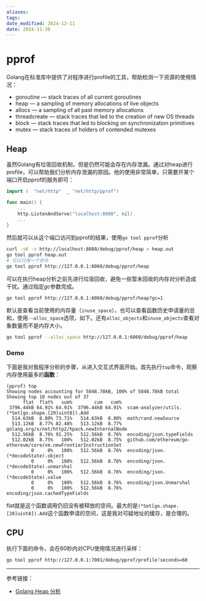 ```yaml
---
aliases: 
tags: 
date_modified: 2024-12-11
date: 2024-11-30
---
```


# pprof

Golang在标准库中提供了对程序进行profile的工具，帮助检测一下资源的使用情况：

- goroutine — stack traces of all current goroutines
- heap — a sampling of memory allocations of live objects
- allocs — a sampling of all past memory allocations
- threadcreate — stack traces that led to the creation of new OS threads
- block — stack traces that led to blocking on synchronization primitives
- mutex — stack traces of holders of contended mutexes

## Heap

虽然Golang有垃圾回收机制，但是仍然可能会存在内存泄漏。通过对heap进行profile，可以帮助我们分析内存泄漏的原因。他的使用非常简单，只需要开某个端口开启pprof的服务即可：

```go
import (  "net/http"  _ "net/http/pprof")

func main() {
    ...
    http.ListenAndServe("localhost:8080", nil)
    ...
}
```

然后就可以从这个端口访问到pprof的结果，使用`go tool pprof`分析

```sh
curl -sK -v http://localhost:8080/debug/pprof/heap > heap.out
go tool pprof heap.out
# 可以只用一个命令
go tool pprof http://127.0.0.1:6060/debug/pprof/heap
```

可以在执行heap分析之前先进行垃圾回收，避免一些暂未回收的内存对分析造成干扰。通过指定$gc$参数完成。

```curl
go tool pprof http://127.0.0.1:6060/debug/pprof/heap?gc=1
```

默认是查看当前使用的内存量（`inuse_space`），也可以查看函数历史申请量的总和，使用`--alloc_space`选项，如下。还有`alloc_objects`和`inuse_objects`查看对象数量而不是内存大小。

```sh
go tool pprof --alloc_space http://127.0.0.1:6060/debug/pprof/heap
```

### Demo

下面是我对我程序分析的步骤，从进入交互式界面开始。首先执行`top`命令，观察内存使用最多的**函数**：

```
(pprof) top
Showing nodes accounting for 5848.78kB, 100% of 5848.78kB total
Showing top 10 nodes out of 37
      flat  flat%   sum%        cum   cum%
 3796.44kB 64.91% 64.91%  3796.44kB 64.91%  scam-analyzer/utils.(*Set[go.shape.[20]uint8]).Add
  514.63kB  8.80% 73.71%   514.63kB  8.80%  math/rand.newSource
  513.12kB  8.77% 82.48%   513.12kB  8.77%  golang.org/x/net/http2/hpack.newInternalNode
  512.56kB  8.76% 91.25%   512.56kB  8.76%  encoding/json.typeFields
  512.02kB  8.75%   100%   512.02kB  8.75%  github.com/ethereum/go-ethereum/core/vm.newFrontierInstructionSet
         0     0%   100%   512.56kB  8.76%  encoding/json.(*decodeState).object
         0     0%   100%   512.56kB  8.76%  encoding/json.(*decodeState).unmarshal
         0     0%   100%   512.56kB  8.76%  encoding/json.(*decodeState).value
         0     0%   100%   512.56kB  8.76%  encoding/json.Unmarshal
         0     0%   100%   512.56kB  8.76%  encoding/json.cachedTypeFields

```

flat就是这个函数调用仍旧没有被释放的空间。最大的是`(*Set[go.shape.[20]uint8]).Add`这个函数申请的空间，这是我对可疑地址的缓存，是合理的。

## CPU

执行下面的命令，会在60秒内对CPU使用情况进行采样：

```bash
go tool pprof http://127.0.0.1:7001/debug/pprof/profile?seconds=60
```

---

参考链接：

- [Golang Heap 分析](https://github.com/xizhibei/blog/issues/175)
